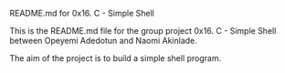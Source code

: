 README.md for 0x16. C - Simple Shell

This is the README.md file for the group project 0x16. C - Simple Shell between Opeyemi Adedotun and Naomi Akinlade.

The aim of the project is to build a simple shell program.
